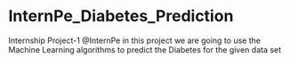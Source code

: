# InternPe_Diabetes_Prediction
Internship Project-1 @InternPe in this project we are going to use the Machine Learning algorithms to predict the Diabetes for the given data set 
